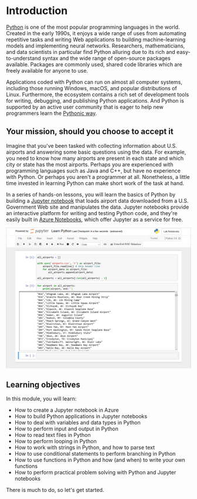 # Introduction

[Python](https://en.wikipedia.org/wiki/Python_(programming_language)) is one of the most popular programming languages in the world. Created in the early 1990s, it enjoys a wide range of uses from automating repetitive tasks and writing Web applications to building machine-learning models and implementing neural networks. Researchers, mathematicians, and data scientists in particular find Python alluring due to its rich and easy-to-understand syntax and the wide range of open-source packages available. Packages are commonly used, shared code libraries which are freely available for anyone to use.

Applications coded with Python can run on almost all computer systems, including those running Windows, macOS, and popular distributions of Linux. Furthermore, the ecosystem contains a rich set of development tools for writing, debugging, and publishing Python applications. And Python is supported by an active user community that is eager to help new programmers learn the [Pythonic way](https://docs.python-guide.org/writing/style/).

## Your mission, should you choose to accept it

Imagine that you've been tasked with collecting information about U.S. airports and answering some basic questions using the data. For example, you need to know how many airports are present in each state and which city or state has the most airports. Perhaps you are experienced with programming languages such as Java and C++, but have no experience with Python. Or perhaps you aren't a programmer at all. Nonetheless, a little time invested in learning Python can make short work of the task at hand.

In a series of hands-on lessons, you will learn the basics of Python by building a [Jupyter notebook](http://jupyter.org/) that loads airport data downloaded from a U.S. Government Web site and manipulates the data. Jupyter notebooks provide an interactive platform for writing and testing Python code, and they're easily built in [Azure Notebooks](https://notebooks.azure.com/), which offer Jupyter as a service for free.

![](media/initial-notebook-3.png)

## Learning objectives

In this module, you will learn:

- How to create a Jupyter notebook in Azure
- How to build Python applications in Jupyter notebooks
- How to deal with variables and data types in Python
- How to perform input and output in Python
- How to read text files in Python
- How to perform looping in Python
- How to work with strings in Python, and how to parse text
- How to use conditional statements to perform branching in Python
- How to use functions in Python and how (and when) to write your own functions
- How to perform practical problem solving with Python and Jupyter notebooks

There is much to do, so let's get started.